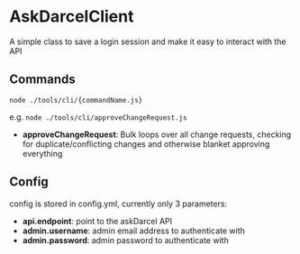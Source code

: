 # AskDarcelClient

A simple class to save a login session and make it easy to interact with the API

## Commands

`node ./tools/cli/{commandName.js}`

e.g. `node ./tools/cli/approveChangeRequest.js`

- **approveChangeRequest**: Bulk loops over all change requests, checking for duplicate/conflicting changes and otherwise blanket approving everything

## Config

config is stored in config.yml, currently only 3 parameters:

- **api.endpoint**: point to the askDarcel API
- **admin.username**: admin email address to authenticate with
- **admin.password**: admin password to authenticate with